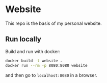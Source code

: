 # Website

This repo is the basis of my personal website.

## Run locally

Build and run with docker:

```bash
docker build -t website .
docker run --rm -p 8080:8080 website
```

and then go to `localhost:8080` in a browser.
